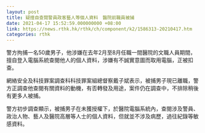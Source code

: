 ```yaml
---
layout: post
title: 疑擅自查閱警員政客藝人等個人資料　醫院前職員被捕
date: 2021-04-17 15:52:59.000000000 +08:00
link: https://news.rthk.hk/rthk/ch/component/k2/1586313-20210417.htm
categories: rthk
---
```


警方拘捕一名50歲男子，他涉嫌在去年2月至8月任職一間醫院的文職人員期間，擅自登入電腦系統查閱他人的個人資料，涉嫌有不誠實意圖而取用電腦，正被扣查。

網絡安全及科技罪案調查科科技罪案組總督察戴子斌表示，被捕男子現已離職，警方正調查他查閱有關資料的動機，有否轉發及用途，案件仍在調查中，不排除稍後有更多人被捕。

警方初步調查顯示，被捕男子在未獲授權下，於醫院電腦系統內，查閱涉及警員、政治人物、藝人及醫院高層等人士的個人資料，但就並不涉及病歷，過往紀錄等敏感資料。
